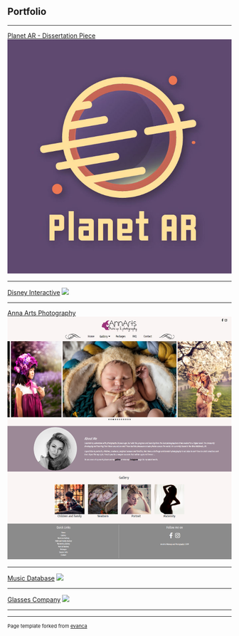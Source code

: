 ## Portfolio

---



[Planet AR - Dissertation Piece](/planetar)
<img src="images/LOGO2.jpg?raw=true"/>

---
[Disney Interactive](/disneyinteractive)
<img src="images/dummy_thumbnail.jpg?raw=true"/>

---
[Anna Arts Photography](/annarts)
<img src="images/AnnartHomepage.png?raw=true"/>

---

[Music Database](http://example.com/)
<img src="images/dummy_thumbnail.jpg?raw=true"/>

---

[Glasses Company](http://example.com/)
<img src="images/dummy_thumbnail.jpg?raw=true"/>

---






---
<p style="font-size:11px">Page template forked from <a href="https://github.com/evanca/quick-portfolio">evanca</a></p>
<!-- Remove above link if you don't want to attibute -->
